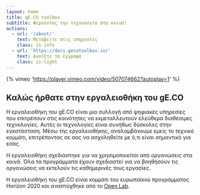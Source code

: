 ```yaml
---
layout: home
title: gE.CO toolbox
subtitle: Φέρνοντας την τεχνολογία στα κοινά!
actions:
  - url: '/about/'
    text: Μεταβείτε στις υπηρεσίες
    class: is-info
  - url: 'https://docs.gecotoolbox.io/'
    text: Ανοίξτε τα έγγραφα
    class: is-light
---
```


{% vimeo 'https://player.vimeo.com/video/507074662?autoplay=1' %}

## Καλώς ήρθατε στην εργαλειοθήκη του gE.CO

Η εργαλειοθήκη του gE.CO είναι μια συλλογή από ψηφιακές υπηρεσίες που επιτρέπουν στις κοινότητες να εκμεταλλευτούν ελεύθερα διαθέσιμες τεχνολογίες.
Αυτές οι τεχνολογίες είναι συνήθως δύσκολες στην εγκατάσταση.
Μέσω της εργαλειοθήκης, αναλαμβάνουμε εμείς το τεχνικό κομμάτι, επιτρέποντας σε σας να ασχοληθείτε με ό,τι είναι σημαντικό για εσάς.

Η εργαλειοθήκη σχεδιάστηκε για να χρησιμοποιείται από οργανώσεις στα κοινά.
Όλα τα προγράμματα έχουν σχεδιαστεί για να βοηθήσουν τις οργανώσεις να εκτελούν τις καθημερινές τους εργασίες.

Η εργαλειοθήκη του gE.CO είναι κομμάτι του ευρωπαϊκού προγράμματος Horizon 2020 και αναπτύχθηκε από το
[Open Lab](https://openlab.ncl.ac.uk).
